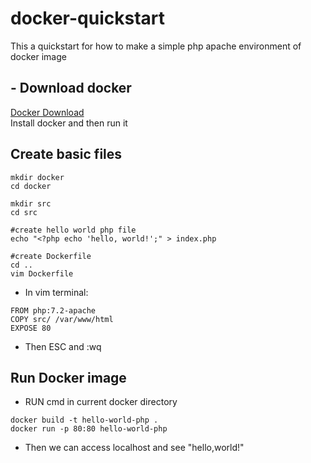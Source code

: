 # docker-quickstart
This a quickstart for how to make a simple php apache environment of docker image

## - Download docker
[Docker Download](https://www.docker.com/get-started)  
Install docker and then run it
## Create basic files
```
mkdir docker
cd docker

mkdir src
cd src

#create hello world php file
echo "<?php echo 'hello, world!';" > index.php

#create Dockerfile
cd ..
vim Dockerfile
```
- In vim terminal:
```
FROM php:7.2-apache
COPY src/ /var/www/html
EXPOSE 80
```
- Then ESC and :wq  
## Run Docker image
- RUN cmd in current docker directory
```
docker build -t hello-world-php .
docker run -p 80:80 hello-world-php
```
- Then we can access localhost and see "hello,world!"
